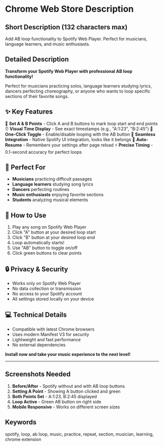 # Chrome Web Store Description

## Short Description (132 characters max)
Add AB loop functionality to Spotify Web Player. Perfect for musicians, language learners, and music enthusiasts.

## Detailed Description

**Transform your Spotify Web Player with professional AB loop functionality!**

Perfect for musicians practicing solos, language learners studying lyrics, dancers perfecting choreography, or anyone who wants to loop specific sections of their favorite songs.

## ✨ Key Features

🎯 **Set A & B Points** - Click A and B buttons to mark loop start and end points
⏰ **Visual Time Display** - See exact timestamps (e.g., "A:1:23", "B:2:45") 
🔄 **One-Click Toggle** - Enable/disable looping with the AB button
🎨 **Seamless Integration** - Native Spotify UI integration, looks like it belongs
💾 **Auto-Resume** - Remembers your settings after page reload
⚡ **Precise Timing** - 0.1-second accuracy for perfect loops

## 🎵 Perfect For

- **Musicians** practicing difficult passages
- **Language learners** studying song lyrics
- **Dancers** perfecting routines
- **Music enthusiasts** enjoying favorite sections
- **Students** analyzing musical elements

## 🚀 How to Use

1. Play any song on Spotify Web Player
2. Click "A" button at your desired loop start
3. Click "B" button at your desired loop end  
4. Loop automatically starts!
5. Use "AB" button to toggle on/off
6. Click green buttons to clear points

## 🔒 Privacy & Security

- Works only on Spotify Web Player
- No data collection or transmission
- No access to your Spotify account
- All settings stored locally on your device

## 💻 Technical Details

- Compatible with latest Chrome browsers
- Uses modern Manifest V3 for security
- Lightweight and fast performance
- No external dependencies

**Install now and take your music experience to the next level!**

---

## Screenshots Needed

1. **Before/After** - Spotify without and with AB loop buttons
2. **Setting A Point** - Showing A button clicked and green
3. **Both Points Set** - A:1:23, B:2:45 displayed
4. **Loop Active** - Green AB button on right side
5. **Mobile Responsive** - Works on different screen sizes

## Keywords
spotify, loop, ab loop, music, practice, repeat, section, musician, learning, chrome extension